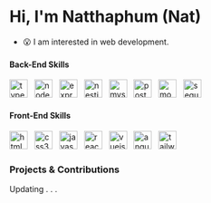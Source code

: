### <h1>Hi, I'm Natthaphum (Nat)</h1>  


- 😮 I am interested in web development.

### <h4>Back-End Skills</h4>

<div align="left">
  <img src="https://skillicons.dev/icons?i=ts" height="32" alt="typescript logo"  />
  <img width="4" />
  <img src="https://skillicons.dev/icons?i=nodejs" height="32" alt="nodejs logo"  />
  <img width="4" />
  <img src="https://skillicons.dev/icons?i=express" height="32" alt="express logo"  />
  <img width="4" />
  <img src="https://skillicons.dev/icons?i=nestjs" height="32" alt="nestjs logo"  />
  <img width="4" />
  <img src="https://skillicons.dev/icons?i=mysql" height="32" alt="mysql logo"  />
  <img width="4" />
  <img src="https://skillicons.dev/icons?i=postgres" height="32" alt="postgresql logo"  />
  <img width="4" />
  <img src="https://skillicons.dev/icons?i=mongodb" height="32" alt="mongodb logo"  />
  <img width="4" />
  <img src="https://skillicons.dev/icons?i=sequelize" height="32" alt="sequelize logo"  />
</div

### <h4>Front-End Skills</h4>

<div align="left">
  <img src="https://skillicons.dev/icons?i=html" height="32" alt="html5 logo"  />
  <img width="4" />
  <img src="https://skillicons.dev/icons?i=css" height="32" alt="css3 logo"  />
  <img width="4" />
  <img src="https://skillicons.dev/icons?i=js" height="32" alt="javascript logo"  />
  <img width="4" />
  <img src="https://skillicons.dev/icons?i=react" height="32" alt="react logo"  />
  <img width="4" />
  <img src="https://skillicons.dev/icons?i=vue" height="32" alt="vuejs logo"  />
  <img width="4" />
  <img src="https://skillicons.dev/icons?i=angular" height="32" alt="angularjs logo"  />
  <img width="4" />
  <img src="https://skillicons.dev/icons?i=tailwind" height="32" alt="tailwindcss logo"  />
</div>

### <h3>Projects & Contributions</h3>

Updating . . .
